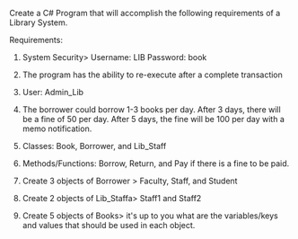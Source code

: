 Create a C# Program that will accomplish the following requirements of a Library System.

Requirements:

1. System Security> Username: LIB Password: book

2. The program has the ability to re-execute after a complete transaction 

3. User: Admin_Lib

4. The borrower could borrow 1-3 books per day. After 3 days, there will be a fine of 50 per day. After 5 days, the fine will be 100 per day with a memo notification.

5. Classes:  Book, Borrower, and Lib_Staff

6. Methods/Functions: Borrow, Return, and Pay if there is a fine to be paid.

7. Create 3 objects of Borrower > Faculty, Staff, and Student

8. Create 2 objects of Lib_Staffa>  Staff1 and Staff2

9. Create 5 objects of Books> it's up to you what are the variables/keys and values that should be used in each object.
